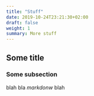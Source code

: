 ```yaml
---
title: "Stuff"
date: 2019-10-24T23:21:30+02:00
draft: false
weight: 1
summary: More stuff
---
```


## Some title

### Some subsection

blah bla *markdonw* blah